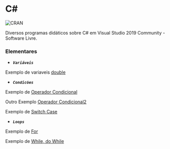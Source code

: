 # C#

![CRAN](https://img.shields.io/badge/%20LICENSE%20-GPL%203-blue.svg?style=for-the-badge)

Diversos programas didáticos sobre C# em Visual Studio 2019 Community - Software Livre.

### Elementares

* ***```Variáveis```*** 

Exemplo de variaveis [double](TipoDouble)

* ***```Condicões```*** 

Exemplo de [Operador Condicional](OperadorCondicional)

Outro Exemplo [Operador Condicional2](OperadorCondicional2)

Exemplo de [Switch Case](SwitchCaseVogal)

* ***```Loops```*** 

Exemplo de [For](oFor)

Exemplo de [While, do While](WhileDoWhile)